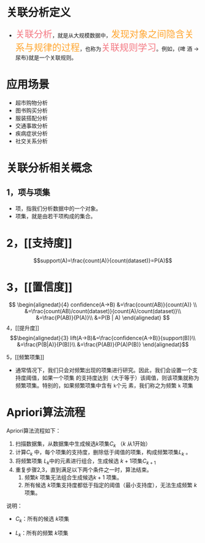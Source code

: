 # 关联分析定义
- <font  color="#f47983"  size="5">关联分析</font>，就是从大规模数据中，<font  color="#ffa631"  size="5">发现对象之间隐含关系与规律的过程</font>，也称为<font  color="#f47983"  size="5">关联规则学习</font>。例如，{啤 酒 -> 尿布}就是一个关联规则。

#  应用场景

- 超市购物分析
- 图书购买分析
- 服装搭配分析
- 交通事故分析
- 疾病症状分析
- 社交关系分析

# 关联分析相关概念

## 1，项与项集

- 项，指我们分析数据中的一个对象。
- 项集，就是由若干项构成的集合。

# 2，[[支持度]]
$$support(A)=\frac{count(A)}{count(dataset)}=P(A)$$
# 3，[[置信度]]
$$
\begin{alignedat}{4}
confidence(A->B) &=\frac{count(AB)}{count(A)} \\
&=\frac{count(AB)/count(dataset)}{count(A)/count(dataset)}\\
&=\frac{P(AB)}{P(A)}\\
&=P(B | A)
\end{alignedat}
$$
4，[[提升度]]
$$\begin{alignedat}{3}
lift(A->B)&=\frac{confidence(A->B)}{support(B)}\\
&=\frac{P(B|A)}{P(B)}\\
&=\frac{P(AB)}{P(A)P(B)}
\end{alignedat}$$

5，[[频繁项集]]
- 通常情况下，我们只会对频繁出现的项集进行研究。因此，我们会设置一个支持度阈值，如果一个项集 的支持度达到（大于等于）该阈值，则该项集就称为频繁项集。特别的，如果频繁项集中含有 `k`个元 素，我们称之为频繁 `k` 项集

# Apriori算法流程
Apriori算法流程如下：
1. 扫描数据集，从数据集中生成候选$k$项集$C_k$ （$k$ 从1开始）
2. 计算$C_k$ 中，每个项集的支持度，删除低于阈值的项集，构成频繁项集$L_k$ 。
3. 将频繁项集 $L_k$中的元素进行组合，生成候选 $k+1$项集$C_{k+1}$
4. 重复步骤2,3，直到满足以下两个条件之一时，算法结束。
	1. 频繁$k$ 项集无法组合生成候选$k+1$ 项集。
	2. 所有候选 $k$项集支持度都低于指定的阈值（最小支持度），无法生成频繁 $k$项集。

说明：

- $C_k$：所有的候选 $k$项集

- $L_k$：所有的频繁 $k$项集